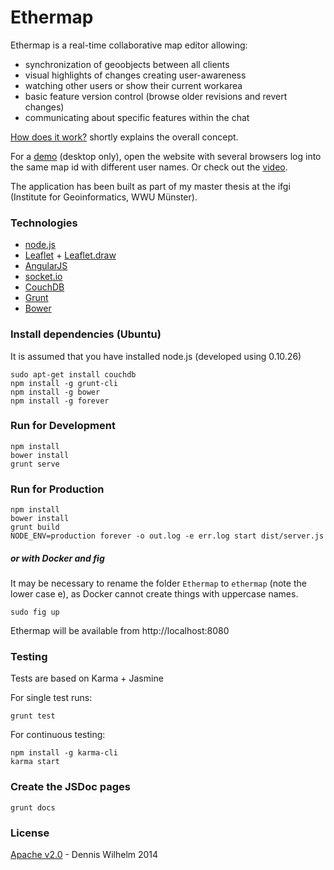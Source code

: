 Ethermap
=========

Ethermap is a real-time collaborative map editor allowing:
* synchronization of geoobjects between all clients
* visual highlights of changes creating user-awareness
* watching other users or show their current workarea
* basic feature version control (browse older revisions and revert changes)
* communicating about specific features within the chat


[How does it work?](How_does_it_work.md) shortly explains the overall concept.

For a [demo](http://giv-wilhelm.uni-muenster.de) (desktop only), open the website with several browsers log into the same map id with different user names. Or check out the [video](https://www.youtube.com/watch?v=ByRp-g3egLk).


The application has been built as part of my master thesis at the ifgi (Institute for Geoinformatics, WWU Münster).


### Technologies

* [node.js]
* [Leaflet] + [Leaflet.draw]
* [AngularJS]
* [socket.io]
* [CouchDB]
* [Grunt]
* [Bower]




### Install dependencies (Ubuntu)

It is assumed that you have installed node.js (developed using 0.10.26)
```
sudo apt-get install couchdb
npm install -g grunt-cli
npm install -g bower
npm install -g forever

```


### Run for Development


```
npm install
bower install
grunt serve

```

### Run for Production


```
npm install
bower install
grunt build
NODE_ENV=production forever -o out.log -e err.log start dist/server.js

```

##### or with Docker and fig

It may be necessary to rename the folder `Ethermap` to `ethermap` (note the lower case e), as Docker cannot create things with uppercase names.

```
sudo fig up
```
Ethermap will be available from http://localhost:8080


### Testing

Tests are based on Karma + Jasmine

For single test runs:
```
grunt test
```
For continuous testing:
```
npm install -g karma-cli
karma start
```

### Create the JSDoc pages

```
grunt docs
```


### License

[Apache v2.0](license.md) - Dennis Wilhelm 2014



[node.js]:http://nodejs.org/
[CouchDB]:http://couchdb.apache.org/
[AngularJS]:https://angularjs.org/
[Grunt]:http://gruntjs.com/
[Bower]:http://bower.io/
[socket.io]:http://socket.io/
[Leaflet]:http://leafletjs.com/
[Leaflet.draw]:https://github.com/Leaflet/Leaflet.draw
